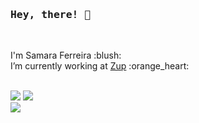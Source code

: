 ### <samp>Hey, there! 👋</samp>
<br>

<p>
I'm Samara Ferreira :blush:
<br>
I’m currently working at <a href="https://www.zup.com.br/">Zup</a> :orange_heart:
</p>
<br>
<a href="https://www.linkedin.com/in/samarafer"><img src="https://img.shields.io/badge/linkedin-0077B5.svg?style=for-the-badge&logo=linkedin&logoColor=white"></a>
<a href="mailto:ferreirasamara.sf@gmail.com"><img src="https://img.shields.io/badge/e‑mail-D14836.svg?style=for-the-badge&logo=GMail&logoColor=white"></a>
<br>
<img align="center" src="https://github-readme-stats.vercel.app/api/top-langs/?username=samaraferreira&show_icons=true&layout=compact" />
<!--  
<h4>🚀 Skills</h4>
<ul>
    <li> HTML5 | CSS3 </li>
    <li> JavaScript | TypeScript | Java</li>
    <li> ReactJS | Node.js</li>
    <br>
    <img align="center" src="https://github-readme-stats.vercel.app/api/top-langs/?username=samaraferreira&show_icons=true&layout=compact" />
</ul>
-->
